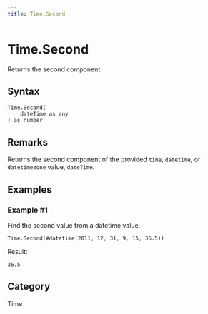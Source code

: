 ```yaml
---
title: Time.Second
---
```


# Time.Second


Returns the second component.


## Syntax

```powerquery
Time.Second(
    dateTime as any
) as number
```


## Remarks

Returns the second component of the provided <code>time</code>, <code>datetime</code>, or <code>datetimezone</code> value, <code>dateTime</code>.


## Examples

### Example #1 
Find the second value from a datetime value.
```powerquery
Time.Second(#datetime(2011, 12, 31, 9, 15, 36.5))
```

Result: 
```powerquery
36.5
```




## Category
Time
